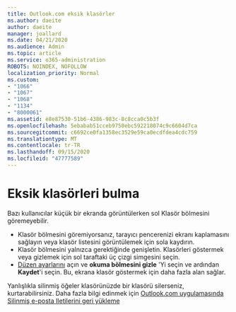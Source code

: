 ```yaml
---
title: Outlook.com eksik klasörler
ms.author: daeite
author: daeite
manager: joallard
ms.date: 04/21/2020
ms.audience: Admin
ms.topic: article
ms.service: o365-administration
ROBOTS: NOINDEX, NOFOLLOW
localization_priority: Normal
ms.custom:
- "1066"
- "1067"
- "1068"
- "1134"
- "8000061"
ms.assetid: e8e87530-51b6-4386-983c-8c8cca0c5b3f
ms.openlocfilehash: 5ebabab51cceb9750ebc592218074c9c6604d7ca
ms.sourcegitcommit: c6692ce0fa1358ec3529e59ca0ecdfdea4cdc759
ms.translationtype: MT
ms.contentlocale: tr-TR
ms.lasthandoff: 09/15/2020
ms.locfileid: "47777589"
---
```

# <a name="find-missing-folders"></a>Eksik klasörleri bulma

Bazı kullanıcılar küçük bir ekranda görüntülerken sol Klasör bölmesini göremeyebilir.

- Klasör bölmesini göremiyorsanız, tarayıcı pencerenizi ekranı kaplamasını sağlayın veya klasör listesini görüntülemek için sola kaydırın.
- Klasör bölmesini yalnızca gerektiğinde genişletin. Klasörleri göstermek veya gizlemek için sol taraftaki üç çizgi simgesini seçin.
- [Düzen ayarlarını](https://outlook.live.com/mail/options/mail/layout) açın ve **okuma bölmesini gizle** 'Yi seçin ve ardından **Kaydet**'i seçin. Bu, ekrana klasör göstermek için daha fazla alan sağlar.

Yanlışlıkla silinmiş öğeler klasörünüzde bir klasörü silerseniz, kurtarabilirsiniz. Daha fazla bilgi edinmek için [Outlook.com uygulamasında Silinmiş e-posta Iletilerini geri yükleme](https://support.office.com/article/cf06ab1b-ae0b-418c-a4d9-4e895f83ed50)
